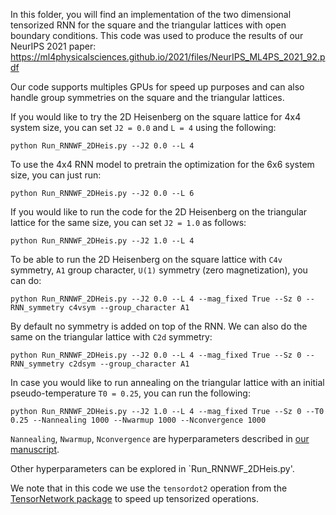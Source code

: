 In this folder, you will find an implementation of the two dimensional tensorized RNN for the square and the triangular lattices with open boundary conditions. This code was used to produce the results of our NeurIPS 2021 paper: https://ml4physicalsciences.github.io/2021/files/NeurIPS_ML4PS_2021_92.pdf

Our code supports multiples GPUs for speed up purposes and can also handle group symmetries on the square and the triangular lattices.

If you would like to try the 2D Heisenberg on the square lattice for 4x4 system size, you can set `J2 = 0.0` and `L = 4` using the following:

```
python Run_RNNWF_2DHeis.py --J2 0.0 --L 4 
```

To use the 4x4 RNN model to pretrain the optimization for the 6x6 system size, you can just run:

```
python Run_RNNWF_2DHeis.py --J2 0.0 --L 6
```

If you would like to run the code for the 2D Heisenberg on the triangular lattice for the same size, you can set `J2 = 1.0` as follows:

```
python Run_RNNWF_2DHeis.py --J2 1.0 --L 4
```

To be able to run the 2D Heisenberg on the square lattice with `C4v` symmetry, `A1` group character, `U(1)` symmetry (zero magnetization), you can do:

```
python Run_RNNWF_2DHeis.py --J2 0.0 --L 4 --mag_fixed True --Sz 0 --RNN_symmetry c4vsym --group_character A1
```

By default no symmetry is added on top of the RNN. We can also do the same on the triangular lattice with `C2d` symmetry:

```
python Run_RNNWF_2DHeis.py --J2 0.0 --L 4 --mag_fixed True --Sz 0 --RNN_symmetry c2dsym --group_character A1
```

In case you would like to run annealing on the triangular lattice with an initial pseudo-temperature `T0 = 0.25`, you can run the following:

```
python Run_RNNWF_2DHeis.py --J2 1.0 --L 4 --mag_fixed True --Sz 0 --T0 0.25 --Nannealing 1000 --Nwarmup 1000 --Nconvergence 1000
```

`Nannealing`, `Nwarmup`, `Nconvergence` are hyperparameters described in [our manuscript](https://ml4physicalsciences.github.io/2021/files/NeurIPS_ML4PS_2021_92.pdf).

Other hyperparameters can be explored in `Run_RNNWF_2DHeis.py'.

We note that in this code we use the `tensordot2` operation from the [TensorNetwork package](https://github.com/google/TensorNetwork) to speed up tensorized operations.

